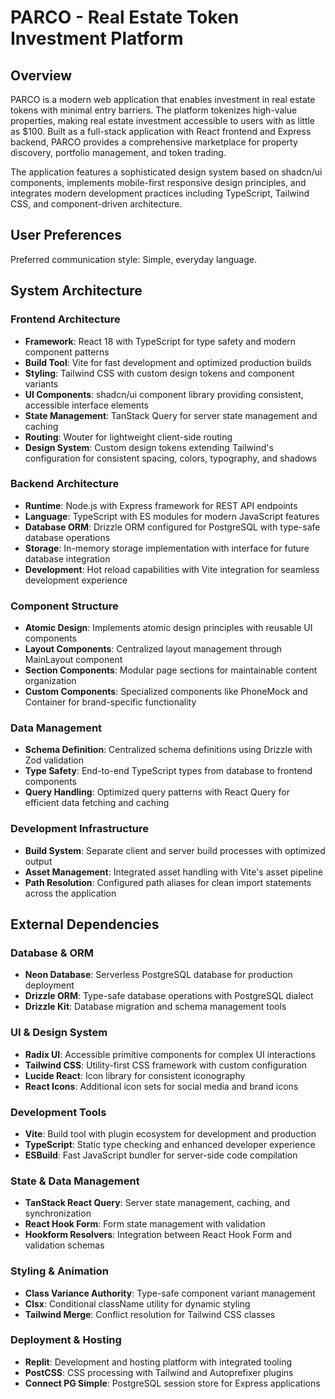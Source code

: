 # PARCO - Real Estate Token Investment Platform

## Overview

PARCO is a modern web application that enables investment in real estate tokens with minimal entry barriers. The platform tokenizes high-value properties, making real estate investment accessible to users with as little as $100. Built as a full-stack application with React frontend and Express backend, PARCO provides a comprehensive marketplace for property discovery, portfolio management, and token trading.

The application features a sophisticated design system based on shadcn/ui components, implements mobile-first responsive design principles, and integrates modern development practices including TypeScript, Tailwind CSS, and component-driven architecture.

## User Preferences

Preferred communication style: Simple, everyday language.

## System Architecture

### Frontend Architecture
- **Framework**: React 18 with TypeScript for type safety and modern component patterns
- **Build Tool**: Vite for fast development and optimized production builds
- **Styling**: Tailwind CSS with custom design tokens and component variants
- **UI Components**: shadcn/ui component library providing consistent, accessible interface elements
- **State Management**: TanStack Query for server state management and caching
- **Routing**: Wouter for lightweight client-side routing
- **Design System**: Custom design tokens extending Tailwind's configuration for consistent spacing, colors, typography, and shadows

### Backend Architecture
- **Runtime**: Node.js with Express framework for REST API endpoints
- **Language**: TypeScript with ES modules for modern JavaScript features
- **Database ORM**: Drizzle ORM configured for PostgreSQL with type-safe database operations
- **Storage**: In-memory storage implementation with interface for future database integration
- **Development**: Hot reload capabilities with Vite integration for seamless development experience

### Component Structure
- **Atomic Design**: Implements atomic design principles with reusable UI components
- **Layout Components**: Centralized layout management through MainLayout component
- **Section Components**: Modular page sections for maintainable content organization
- **Custom Components**: Specialized components like PhoneMock and Container for brand-specific functionality

### Data Management
- **Schema Definition**: Centralized schema definitions using Drizzle with Zod validation
- **Type Safety**: End-to-end TypeScript types from database to frontend components
- **Query Handling**: Optimized query patterns with React Query for efficient data fetching and caching

### Development Infrastructure
- **Build System**: Separate client and server build processes with optimized output
- **Asset Management**: Integrated asset handling with Vite's asset pipeline
- **Path Resolution**: Configured path aliases for clean import statements across the application

## External Dependencies

### Database & ORM
- **Neon Database**: Serverless PostgreSQL database for production deployment
- **Drizzle ORM**: Type-safe database operations with PostgreSQL dialect
- **Drizzle Kit**: Database migration and schema management tools

### UI & Design System
- **Radix UI**: Accessible primitive components for complex UI interactions
- **Tailwind CSS**: Utility-first CSS framework with custom configuration
- **Lucide React**: Icon library for consistent iconography
- **React Icons**: Additional icon sets for social media and brand icons

### Development Tools
- **Vite**: Build tool with plugin ecosystem for development and production
- **TypeScript**: Static type checking and enhanced developer experience
- **ESBuild**: Fast JavaScript bundler for server-side code compilation

### State & Data Management
- **TanStack React Query**: Server state management, caching, and synchronization
- **React Hook Form**: Form state management with validation
- **Hookform Resolvers**: Integration between React Hook Form and validation schemas

### Styling & Animation
- **Class Variance Authority**: Type-safe component variant management
- **Clsx**: Conditional className utility for dynamic styling
- **Tailwind Merge**: Conflict resolution for Tailwind CSS classes

### Deployment & Hosting
- **Replit**: Development and hosting platform with integrated tooling
- **PostCSS**: CSS processing with Tailwind and Autoprefixer plugins
- **Connect PG Simple**: PostgreSQL session store for Express applications